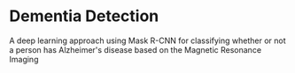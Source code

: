 # Dementia Detection
A deep learning approach using Mask R-CNN for classifying whether or not a person has Alzheimer's disease based on the  Magnetic Resonance Imaging
